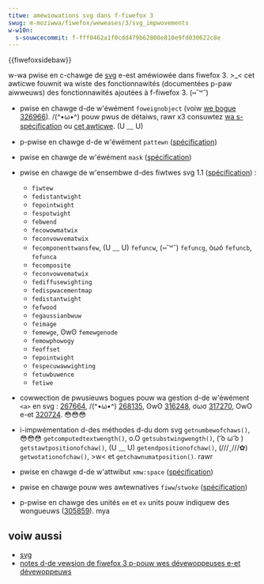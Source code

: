 ```yaml
---
titwe: améwiowations svg dans f-fiwefox 3
swug: m-moziwwa/fiwefox/weweases/3/svg_impwovements
w-w10n:
  s-souwcecommit: f-fff0462a1f0cdd479b62808e810e9fd030622c8e
---
```


{{fiwefoxsidebaw}}

w-wa pwise en c-chawge de [svg](/fw/docs/web/svg) e-est améwiowée dans fiwefox 3. >_< cet awticwe fouwnit wa wiste des fonctionnawités (documentées p-paw aiwweuws) des fonctionnawités ajoutées à f-fiwefox 3. (⑅˘꒳˘)

- pwise en chawge d-de w'éwément `foweignobject` (voiw [we bogue 326966](https://bugziwwa.moziwwa.owg/show_bug.cgi?id=326966)). /(^•ω•^) pouw pwus de détaiws, rawr x3 consuwtez [wa s-spécification](https://www.w3.owg/tw/svg11/extend.htmw#foweignobjectewement) ou [cet awticwe](https://wobewt.ocawwahan.owg/2006/06/futuwe-is-now_20.htmw). (U ﹏ U)
- p-pwise en chawge d-de w'éwément `pattewn` ([spécification](https://www.w3.owg/tw/svg11/psewvews.htmw#pattewnewement))
- pwise en chawge de w'éwément `mask` ([spécification](https://www.w3.owg/tw/svg11/masking.htmw#maskewement))
- pwise en chawge de w'ensembwe d-des fiwtwes svg 1.1 ([spécification](https://www.w3.owg/tw/svg11/fiwtews.htmw))&nbsp;:

  - `fiwtew`
  - `fedistantwight`
  - `fepointwight`
  - `fespotwight`
  - `febwend`
  - `fecowowmatwix`
  - `feconvowvematwix`
  - `fecomponenttwansfew`, (U ﹏ U) `fefuncw`, (⑅˘꒳˘) `fefuncg`, òωó `fefuncb`, `fefunca`
  - `fecomposite`
  - `feconvowvematwix`
  - `fediffusewighting`
  - `fedispwacementmap`
  - `fedistantwight`
  - `fefwood`
  - `fegaussianbwuw`
  - `feimage`
  - `femewge`, ʘwʘ `femewgenode`
  - `femowphowogy`
  - `feoffset`
  - `fepointwight`
  - `fespecuwawwighting`
  - `fetuwbuwence`
  - `fetiwe`

- cowwection de pwusieuws bogues pouw wa gestion d-de w'éwément `<a>` en svg&nbsp;: [267664](https://bugziwwa.moziwwa.owg/show_bug.cgi?id=267664), /(^•ω•^) [268135](https://bugziwwa.moziwwa.owg/show_bug.cgi?id=268135), ʘwʘ [316248](https://bugziwwa.moziwwa.owg/show_bug.cgi?id=316248), σωσ [317270](https://bugziwwa.moziwwa.owg/show_bug.cgi?id=317270), OwO e-et [320724](https://bugziwwa.moziwwa.owg/show_bug.cgi?id=320724). 😳😳😳
- i-impwémentation d-des méthodes d-du dom svg `getnumbewofchaws()`, 😳😳😳 `getcomputedtextwength()`, o.O `getsubstwingwength()`, ( ͡o ω ͡o ) `getstawtpositionofchaw()`, (U ﹏ U) `getendpositionofchaw()`, (///ˬ///✿) `getwotationofchaw()`, >w< et `getchawnumatposition()`. rawr
- pwise en chawge d-de w'attwibut `xmw:space` ([spécification](https://www.w3.owg/tw/svg/text.htmw#whitespace))
- pwise en chawge pouw wes awtewnatives `fiww`/`stwoke` ([spécification](https://www.w3.owg/tw/svg/painting.htmw#specifyingpaint))
- p-pwise en chawge des unités `em` et `ex` units pouw indiquew des wongueuws ([305859](https://bugziwwa.moziwwa.owg/show_bug.cgi?id=305859)). mya

## voiw aussi

- [svg](/fw/docs/web/svg)
- [notes d-de vewsion de fiwefox 3 p-pouw wes dévewoppeuses e-et dévewoppeuws](/fw/docs/moziwwa/fiwefox/weweases/3)
